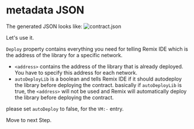# metadata JSON

The generated JSON looks like:
![contract.json](https://github.com/ethereum/remix-workshops/raw/master/DeployWithLibraries/2_deploy_library/remix_metadata.png "contract.json")

Let's use it.

`Deploy` property contains everything you need for telling Remix IDE which is the address of the library for a specific network.

 - `<address>` contains the address of the library that is already deployed. You have to specify this address for each network.
 - `autoDeployLib` is a boolean and tells Remix IDE if it should autodeploy the library before deploying the contract.
    basically if `autoDeployLib` is true, the `<address>` will not be used and Remix will automatically deploy the library before deploying the contract.

please set `autoDeploy` to false, for the `VM:-` entry.

Move to next Step.
